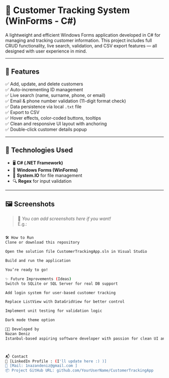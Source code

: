 # 🧾 Customer Tracking System (WinForms - C#)

A lightweight and efficient Windows Forms application developed in C# for managing and tracking customer information. This project includes full CRUD functionality, live search, validation, and CSV export features — all designed with user experience in mind.

---

## 📌 Features

✅ Add, update, and delete customers  
✅ Auto-incrementing ID management  
✅ Live search (name, surname, phone, or email)  
✅ Email & phone number validation (11-digit format check)  
✅ Data persistence via local `.txt` file  
✅ Export to CSV  
✅ Hover effects, color-coded buttons, tooltips  
✅ Clean and responsive UI layout with anchoring  
✅ Double-click customer details popup

---

## 📁 Technologies Used

- 🖥️ **C# (.NET Framework)**  
- 🧰 **Windows Forms (WinForms)**  
- 📄 **System.IO** for file management  
- 🔍 **Regex** for input validation

---

## 🖼️ Screenshots

> 📸 *You can add screenshots here if you want!*  
E.g.:
```bash

🛠️ How to Run
Clone or download this repository

Open the solution file CustomerTrackingApp.sln in Visual Studio

Build and run the application

You’re ready to go!

✨ Future Improvements (Ideas)
Switch to SQLite or SQL Server for real DB support

Add login system for user-based customer tracking

Replace ListView with DataGridView for better control

Implement unit testing for validation logic

Dark mode theme option

👩‍💻 Developed by
Nazan Deniz
Istanbul-based aspiring software developer with passion for clean UI and robust logic.



📬 Contact
💬 [LinkedIn Profile : (I'll update here :) )]
📧 [Mail: 1nazandeniz@gmail.com ]
📦 Project GitHub URL: github.com/YourUserName/CustomerTrackingApp











